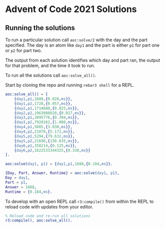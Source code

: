 Advent of Code 2021 Solutions
=====

Running the solutions
-----

To run a particular solution call `aoc:solve/2` with the day
and the part specified. The day is an atom like `day1` and the
part is either `p1` for part one or `p2` for part two.

The output from each solution identifies which day and part ran,
the output for that problem, and the time it took to run.

To run all the solutions call `aoc:solve_all()`.

Start by cloning the repo and running `rebar3 shell` for a REPL.

```erlang
aoc:solve_all() = [
    {day1,p1,1688,{0.028,ms}},
    {day1,p2,1728,{0.057,ms}},
    {day2,p1,1714680,{0.025,ms}},
    {day2,p2,1963088820,{0.027,ms}},
    {day3,p1,3895776,{0.394,ms}},
    {day3,p2,7928162,{1.080,ms}},
    {day4,p1,5685,{3.030,ms}},
    {day4,p2,21070,{5.172,ms}},
    {day5,p1,5294,{79.632,ms}},
    {day5,p2,21698,{150.635,ms}},
    {day6,p1,358214,{0.125,ms}},
    {day6,p2,1622533344325,{0.330,ms}}
].

aoc:solve(day1, p1) = {day1,p1,1688,{0.184,ms}}.

{Day, Part, Answer, Runtime} = aoc:solve(day1, p1),
Day = day1,
Part = p1,
Answer = 1688,
Runtime = {0.184,ms}.
```

To develop with an open REPL call `r3:compile()` from within
the REPL to reload code with updates from your editor.

```erlang
% Reload code and re-run all solutions
r3:compile(), aoc:solve_all().
```